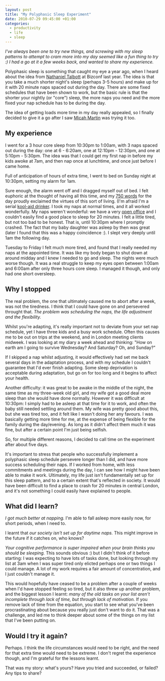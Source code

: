 ```yaml
---
layout: post
title: "My Polyphasic Sleep Experiment"
date: 2010-07-29 09:45:00 +01:00
categories:
  - productivity
  - life
  - sleep
---
```

<p><i>I've always been one to try new things, and screwing with my sleep patterns to attempt to cram more into my day seemed like a fun thing to try :) I had a go at it a few weeks back, and wanted to share my experience.</i></p>

Polyphasic sleep is something that caught my eye a year ago, when I heard about the idea from [Nathaniel Talbott](http://twitter.com/ntalbott) at Bizconf last year. The idea is that you take a much shorter night's sleep (perhaps 3-5 hours) and make up for it with 20 minute naps spaced out during the day. There are some fixed schedules that have been shown to work, but the basic rule is that the shorter your nightly (or "core") sleep, the more naps you need and the more fixed your nap schedule has to be during the day.

The idea of getting loads more time in my day really appealed, so I finally decided to give it a go after I saw [Micah Martin](http://twitter.com/slagyr) was trying it too. 

## My experience

I went for a 3 hour core sleep from 10:30pm to 1:00am, with 3 naps spaced out during the day: one at 6 - 6:20am, one at 12:10pm - 12:30pm, and one at 5:10pm - 5:30pm. The idea was that I could get my first nap in before my kids awoke at 7am, and then nap once at lunchtime, and once just before I came home. 

Full of anticipation of hours of extra time, I went to bed on Sunday night at 10:30pm, setting my alarm for 1am.

Sure enough, the alarm went off and I dragged myself out of bed. I felt euphoric at the thought of having all this time, and my [750 words](/2010/07/seven-hundred-and-fifty-words) for the day proudly exclaimed the virtues of this sort of living. (I'm afraid I'm a serial [kool-aid drinker](/2009/12/jekyll). I took my naps at normal times, and it all worked wonderfully. My naps weren't wonderful: we have a very [open office](http://www.flickr.com/photos/edendevelopment/sets/72157622880494016/) and I couldn't easily find a good place to sleep for 20 minutes. I felt a little tired, but not too bad to be honest. That is, until 10:30pm where I promptly crashed. The fact that my baby daughter was asleep by then was great (later I found that this was a happy coincidence :). I slept very deeply until 1am the following day.

Tuesday to Friday I felt much more tired, and found that I really needed my naps at the appointed time. It was like my body began to shut down at around midday and I knew I needed to go and sleep. The nights were much worse though. It was a real struggle to keep my eyes open between 1:00am and 6:00am after only three hours core sleep. I managed it though, and only had one short oversleep. 

## Why I stopped

The real problem, the one that ultimately caused me to abort after a week, was not the tiredness. I think that I could have gone on and persevered throught that. *The problem was scheduling the naps, the life adjustment and the flexibility.*

Whilst you're adapting, it's really important not to deviate from your set nap schedule, yet I have three kids and a busy work schedule. Often this causes me to be out on trips at the weekend, and in London meeting clients midweek. I was looking at my diary a week ahead and thinking: "How on earth am I going to survive Wednesday? And Saturday? Oh, and Sunday?" 

If I skipped a nap whilst adjusting, it would effectively had set me back several days in the adaptation process, and with my schedule I couldn't guarantee that I'd ever finish adapting. Some sleep deprivation is acceptable during adaptation, but go on for too long and it begins to affect your health. 

Another difficulty: it was great to be awake in the middle of the night, the same time as my three-week old girl, and my wife got a good deal more sleep than she would have done normally. However it was difficult at 10:30pm: I simply had to be asleep at that time for it to work, and often the baby still needed settling around them. My wife was pretty good about this, but she was tired too, and it felt like I wasn't doing her any favours. I was basically getting more time for me, at the expense of being flexible for the family during the day/evening. As long as it didn't affect them much it was fine, but after a certain point I'm just being selfish.

So, for multiple different reasons, I decided to call time on the experiment after about five days.

It's important to stress that people who successfully implement a polyphasic sleep schedule persevere longer than I did, and have more success scheduling their naps. If I worked from home, with less commitments and meetings during the day, I can see how I might have been able to make it work. Ultimately, my life just isn't fundamentally set up for this sleep pattern, and to a certain extent that's reflected in society. It would have been difficult to find a place to crash for 20 minutes in central London, and it's not something I could easily have explained to people.

## What did I learn? 

*I got much better at napping.* I'm able to fall asleep more easily now, for short periods, when I need to.

I learnt that *our society isn't set up for daytime naps.* This might improve in the future if it catches on, who knows?

*Your cognitive performance is super impaired when your brain thinks you should be sleeping.* This sounds obvious :) but I didn't think of it before starting: I was expecting to have lots of tasks done, but looking through my list at 3am when I was super tired only elicted perhaps one or two things I could manage. A lot of my work requires a fair amount of concentration, and I just couldn't manage it. 

This would hopefully have ceased to be a problem after a couple of weeks when I'd have stopped feeling so tired, but it also threw up another problem, and the biggest lesson I learnt: *many of the old tasks on your list aren't incomplete through lack of time, but through lack of motivation.* If you remove lack of time from the equation, you start to see what you've been procrastinating about because you really just don't want to do it. That was a challenge, and led me to think deeper about some of the things on my list that I've been putting on.

## Would I try it again? 

Perhaps. I think the life circumstances would need to be right, and the need for that extra time would need to be extreme. I don't regret the experience though, and I'm grateful for the lessons learnt.

That was my story: what's yours? Have you tried and succeeded, or failed? Any tips to share?
